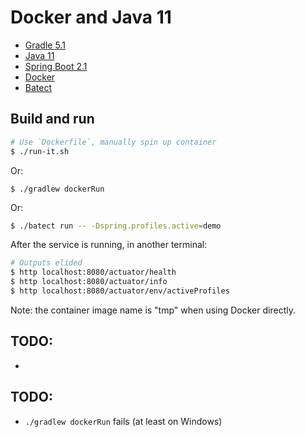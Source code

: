 # Docker and Java 11

* [Gradle 5.1](https://docs.gradle.org/5.1/release-notes.html)
* [Java 11](https://openjdk.java.net/projects/jdk/11/)
* [Spring Boot 2.1](https://github.com/spring-projects/spring-boot/wiki/Spring-Boot-2.1-Release-Notes)
* [Docker](https://blog.docker.com/2018/11/introducing-docker-engine-18-09/)
* [Batect](https://batect.charleskorn.com)

## Build and run

```bash
# Use `Dockerfile`, manually spin up container
$ ./run-it.sh

```

Or:
```
$ ./gradlew dockerRun
```

Or:

```bash
$ ./batect run -- -Dspring.profiles.active=demo
```

After the service is running, in another terminal:

```bash
# Outputs elided
$ http localhost:8080/actuator/health
$ http localhost:8080/actuator/info
$ http localhost:8080/actuator/env/activeProfiles
```

Note: the container image name is "tmp" when using Docker directly.

## TODO:

* 

## TODO:

* `./gradlew dockerRun` fails (at least on Windows)
